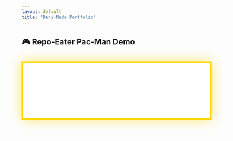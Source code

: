 ```yaml
---
layout: default
title: "Dani-Nade Portfolio"
---
```


<style>
.pacman-container {
  /* fill the full width of the page */
  width: 100%;
  /* cap at your game’s native pixel width if you like, e.g. 840px */
  max-width: 840px;
  margin: 2rem auto;
}

.pacman-container iframe {
  /* make the iframe scale to exactly the container’s width */
  width: 100%;
  /* height auto preserves the aspect ratio */
  height: auto;

  /* styling to match your canvas border/glow */
  border: 4px solid #FFD700;
  box-shadow: 0 0 30px rgba(255,215,0,0.6);
  display: block;

  /* no internal scrollbars */
  overflow: hidden;
}
</style>

## 🎮 Repo-Eater Pac-Man Demo

<div class="pacman-container">
  <iframe
    src="./pacman-repo/index.html"
    title="Repo-Eater Pac-Man"
    scrolling="no"
  ></iframe>
</div>
